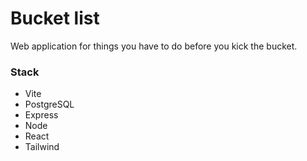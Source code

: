 # Bucket list
Web application for things you have to do before you kick the bucket.

### Stack
* Vite
* PostgreSQL
* Express
* Node
* React
* Tailwind